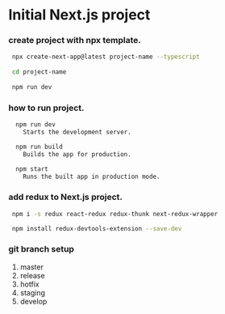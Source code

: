 # Initial Next.js project

### create project with npx template.
 
```bash
 npx create-next-app@latest project-name --typescript
 
 cd project-name
 
 npm run dev 
```

### how to run project.

```bash
  npm run dev
    Starts the development server.

  npm run build
    Builds the app for production.

  npm start
    Runs the built app in production mode.
```

### add redux to Next.js project.

```bash
 npm i -s redux react-redux redux-thunk next-redux-wrapper

 npm install redux-devtools-extension --save-dev
```

### git branch setup

1. master
2. release
3. hotfix
4. staging
5. develop

